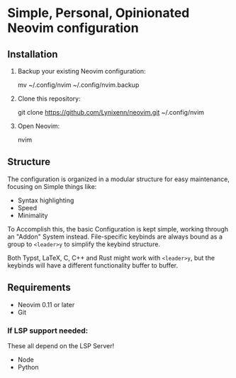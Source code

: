 # Simple, Personal, Opinionated Neovim configuration

## Installation

1. Backup your existing Neovim configuration:

    mv ~/.config/nvim ~/.config/nvim.backup

2. Clone this repository:

    git clone https://github.com/Lynixenn/neovim.git ~/.config/nvim

3. Open Neovim:

    nvim

## Structure

The configuration is organized in a modular structure for easy maintenance, focusing on Simple things like:
- Syntax highlighting
- Speed
- Minimality

To Accomplish this, the basic Configuration is kept simple, working through an "Addon" System instead.
File-specific keybinds are always bound as a group to `<leader>y` to simplify the keybind structure.

Both Typst, LaTeX, C, C++ and Rust might work with `<leader>y`, but the keybinds will have a different functionality buffer to buffer.

## Requirements

- Neovim 0.11 or later
- Git

### If LSP support needed:
These all depend on the LSP Server!
- Node
- Python
